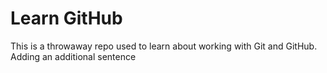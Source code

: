 # Learn GitHub

This is a throwaway repo used to learn about working with Git and GitHub.
Adding an additional sentence
